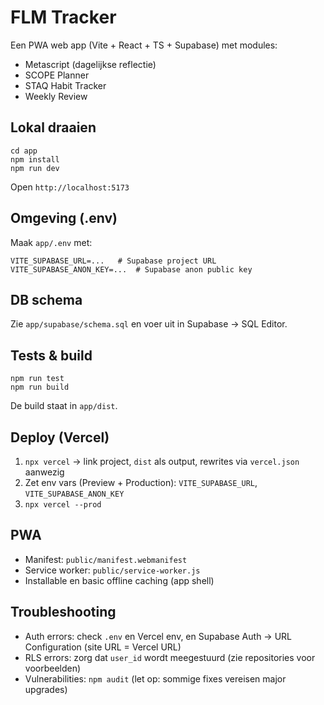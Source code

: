 # FLM Tracker

Een PWA web app (Vite + React + TS + Supabase) met modules:
- Metascript (dagelijkse reflectie)
- SCOPE Planner
- STAQ Habit Tracker
- Weekly Review

## Lokal draaien
```
cd app
npm install
npm run dev
```
Open `http://localhost:5173`

## Omgeving (.env)
Maak `app/.env` met:
```
VITE_SUPABASE_URL=...   # Supabase project URL
VITE_SUPABASE_ANON_KEY=...  # Supabase anon public key
```

## DB schema
Zie `app/supabase/schema.sql` en voer uit in Supabase → SQL Editor.

## Tests & build
```
npm run test
npm run build
```
De build staat in `app/dist`.

## Deploy (Vercel)
1) `npx vercel` → link project, `dist` als output, rewrites via `vercel.json` aanwezig
2) Zet env vars (Preview + Production): `VITE_SUPABASE_URL`, `VITE_SUPABASE_ANON_KEY`
3) `npx vercel --prod`

## PWA
- Manifest: `public/manifest.webmanifest`
- Service worker: `public/service-worker.js`
- Installable en basic offline caching (app shell)

## Troubleshooting
- Auth errors: check `.env` en Vercel env, en Supabase Auth → URL Configuration (site URL = Vercel URL)
- RLS errors: zorg dat `user_id` wordt meegestuurd (zie repositories voor voorbeelden)
- Vulnerabilities: `npm audit` (let op: sommige fixes vereisen major upgrades)
